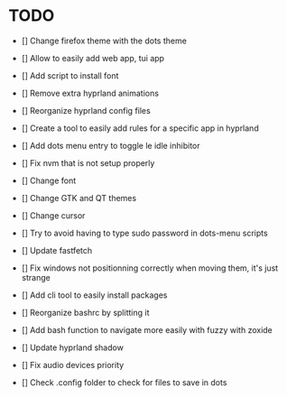 # TODO

- [] Change firefox theme with the dots theme
- [] Allow to easily add web app, tui app
- [] Add script to install font

- [] Remove extra hyprland animations

- [] Reorganize hyprland config files
- [] Create a tool to easily add rules for a specific app in hyprland

- [] Add dots menu entry to toggle le idle inhibitor
- [] Fix nvm that is not setup properly

- [] Change font
- [] Change GTK and QT themes
- [] Change cursor

- [] Try to avoid having to type sudo password in dots-menu scripts
- [] Update fastfetch

- [] Fix windows not positionning correctly when moving them, it's just strange

- [] Add cli tool to easily install packages

- [] Reorganize bashrc by splitting it
- [] Add bash function to navigate more easily with fuzzy with zoxide

- [] Update hyprland shadow

- [] Fix audio devices priority

- [] Check .config folder to check for files to save in dots
